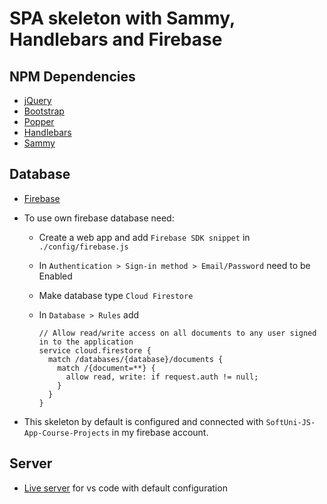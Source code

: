 # SPA skeleton with Sammy, Handlebars and Firebase

## NPM Dependencies

-   [jQuery](https://jquery.com/)
-   [Bootstrap](https://getbootstrap.com/)
-   [Popper](https://popper.js.org/)
-   [Handlebars](https://handlebarsjs.com/)
-   [Sammy](http://www.sammyjs.org/)

## Database

-   [Firebase](https://firebase.google.com/)

-   To use own firebase database need:

    -   Create a web app and add `Firebase SDK snippet` in `./config/firebase.js`
    -   In `Authentication > Sign-in method > Email/Password` need to be Enabled
    -   Make database type `Cloud Firestore`
    -   In `Database > Rules` add

        ```
        // Allow read/write access on all documents to any user signed in to the application
        service cloud.firestore {
          match /databases/{database}/documents {
            match /{document=**} {
              allow read, write: if request.auth != null;
            }
          }
        }
        ```

-   This skeleton by default is configured and connected with `SoftUni-JS-App-Course-Projects` in my firebase account.

## Server

-   [Live server](https://marketplace.visualstudio.com/items?itemName=ritwickdey.LiveServer) for vs code with default configuration
